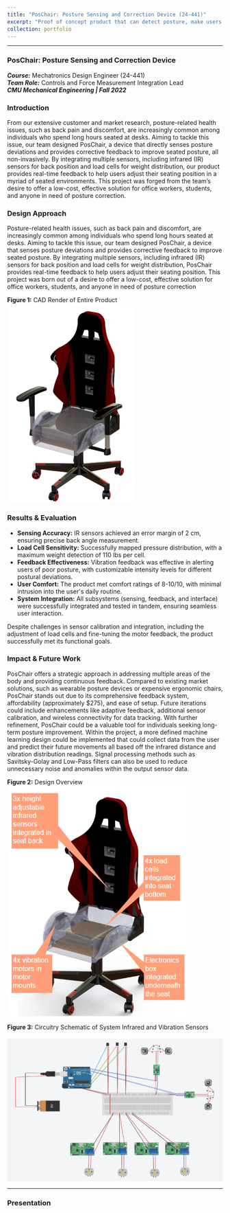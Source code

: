 ```yaml
---
title: "PosChair: Posture Sensing and Correction Device (24-441)"
excerpt: "Proof of concept product that can detect posture, make users aware of their posture, and correct that behavior for people seated at a desk. <br/><img src='/images/POSCHAIR.png'>"
collection: portfolio
---
```


---
### PosChair: Posture Sensing and Correction Device  
***Course:*** Mechatronics Design Engineer (24-441)  
***Team Role:*** Controls and Force Measurement Integration Lead  
***CMU Mechanical Engineering | Fall 2022***

### Introduction  
From our extensive customer and market research, posture-related health issues, such as back pain and discomfort, are increasingly common among individuals who spend long hours seated at desks. Aiming to tackle this issue, our team designed PosChair, a device that directly senses posture deviations and provides corrective feedback to improve seated posture, all non-invasively. By integrating multiple sensors, including infrared (IR) sensors for back position and load cells for weight distribution, our product provides real-time feedback to help users adjust their seating position in a myriad of seated environments. This project was forged from the team’s desire to offer a low-cost, effective solution for office workers, students, and anyone in need of posture correction.

### Design Approach  
Posture-related health issues, such as back pain and discomfort, are increasingly common among individuals who spend long hours seated at desks. Aiming to tackle this issue, our team designed PosChair, a device that senses posture deviations and provides corrective feedback to improve seated posture. By integrating multiple sensors, including infrared (IR) sensors for back position and load cells for weight distribution, PosChair provides real-time feedback to help users adjust their seating position. This project was born out of a desire to offer a low-cost, effective solution for office workers, students, and anyone in need of posture correction

**Figure 1:**  CAD Render of Entire Product
<br/><img src='/images/final cad rended or entire product.png'>

### Results & Evaluation  
- **Sensing Accuracy:** IR sensors achieved an error margin of 2 cm, ensuring precise back angle measurement.  
- **Load Cell Sensitivity:** Successfully mapped pressure distribution, with a maximum weight detection of 110 lbs per cell.  
- **Feedback Effectiveness:** Vibration feedback was effective in alerting users of poor posture, with customizable intensity levels for different postural deviations.  
- **User Comfort:** The product met comfort ratings of 8-10/10, with minimal intrusion into the user's daily routine.  
- **System Integration:** All subsystems (sensing, feedback, and interface) were successfully integrated and tested in tandem, ensuring seamless user interaction.

Despite challenges in sensor calibration and integration, including the adjustment of load cells and fine-tuning the motor feedback, the product successfully met its functional goals.

### Impact & Future Work  
PosChair offers a strategic approach in addressing multiple areas of the body and providing continuous feedback. Compared to existing market solutions, such as wearable posture devices or expensive ergonomic chairs, PosChair stands out due to its comprehensive feedback system, affordability (approximately $275), and ease of setup. Future iterations could include enhancements like adaptive feedback, additional sensor calibration, and wireless connectivity for data tracking. With further refinement, PosChair could be a valuable tool for individuals seeking long-term posture improvement. Within the project, a more defined machine learning design could be implemented that could collect data from the user and predict their future movements all based off the infrared distance and vibration distribution readings. Signal processing methods such as Savitsky-Golay and Low-Pass filters can also be used to reduce unnecessary noise and anomalies within the output sensor data.

**Figure 2:** Design Overview
<br/><img src='/images/Poschair OVerview.png'>

**Figure 3:** Circuitry Schematic of System Infrared and Vibration Sensors  
<br/><img src='/images/poschair circuit.png'>


---

### Presentation  
